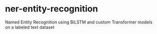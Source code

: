 # ner-entity-recognition
Named Entity Recognition using BiLSTM and custom Transformer models on a labeled text dataset
